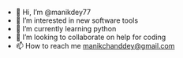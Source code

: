 - 👋 Hi, I’m @manikdey77
- 👀 I’m interested in new software tools
- 🌱 I’m currently learning python
- 💞️ I’m looking to collaborate on help for coding
- 📫 How to reach me manikchanddey@gmail.com

<!---
manikdey77/manikdey77 is a ✨ special ✨ repository because its `README.md` (this file) appears on your GitHub profile.
You can click the Preview link to take a look at your changes.
--->
